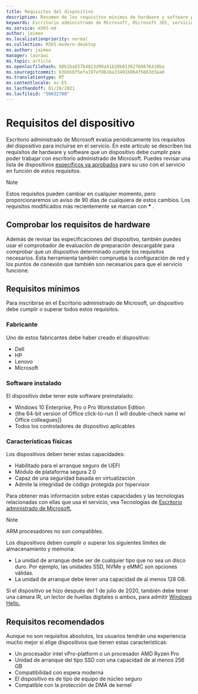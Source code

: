 ```yaml
---
title: Requisitos del dispositivo
description: Resumen de los requisitos mínimos de hardware y software para que los dispositivos funcionen con escritorio administrado de Microsoft
keywords: Escritorio administrado de Microsoft, Microsoft 365, servicio, documentación
ms.service: m365-md
author: jaimeo
ms.localizationpriority: normal
ms.collection: M365-modern-desktop
ms.author: jaimeo
manager: laurawi
ms.topic: article
ms.openlocfilehash: 88b1ba657b4823d90a41b28b01362760676410ba
ms.sourcegitcommit: b3bb5bf5efa197ef8b16a33401b0b4f5663d3aa0
ms.translationtype: MT
ms.contentlocale: es-ES
ms.lasthandoff: 01/28/2021
ms.locfileid: "50032708"
---
```

# <a name="device-requirements"></a>Requisitos del dispositivo

Escritorio administrado de Microsoft evalúa periódicamente los requisitos del dispositivo para incluirse en el servicio. En este artículo se describen los requisitos de hardware y software que un dispositivo debe cumplir para poder trabajar con escritorio administrado de Microsoft. Puedes revisar una lista de dispositivos [específicos ya aprobados](device-list.md) para su uso con el servicio en función de estos requisitos.

> [!NOTE]
> Estos requisitos pueden cambiar en cualquier momento, pero proporcionaremos un aviso de 90 días de cualquiera de estos cambios. Los requisitos modificados más recientemente se marcan con **\*** . 

## <a name="check-hardware-requirements"></a>Comprobar los requisitos de hardware

Además de revisar las especificaciones del dispositivo, también puedes usar el comprobador de evaluación de preparación descargable para comprobar que un dispositivo determinado cumple los requisitos necesarios. [](../get-ready/readiness-assessment-downloadable.md) Esta herramienta también comprueba la configuración de red y los puntos de conexión que también son necesarios para que el servicio funcione.

## <a name="minimum-requirements"></a>Requisitos mínimos

Para inscribirse en el Escritorio administrado de Microsoft, un dispositivo debe cumplir o superar todos estos requisitos.

### <a name="manufacturer"></a>Fabricante

Uno de estos fabricantes debe haber creado el dispositivo:

- Dell
- HP
- Lenovo
- Microsoft


### <a name="installed-software"></a>Software instalado

El dispositivo debe tener este software preinstalado:

- Windows 10 Enterprise, Pro o Pro Workstation Edition
- {the 64-bit version of Office click-to-run {I will double-check name w/ Office colleagues]}
- Todos los controladores de dispositivo aplicables


### <a name="physical-features"></a>Características físicas

Los dispositivos deben tener estas capacidades:

- Habilitado para el arranque seguro de UEFI 
- Módulo de plataforma segura 2.0 
- Capaz de una seguridad basada en virtualización 
- Admite la integridad de código protegida por hipervisor 

Para obtener más información sobre estas capacidades y las tecnologías relacionadas con ellas que usa el servicio, vea Tecnologías de [Escritorio administrado de Microsoft.](../intro/technologies.md)

> [!NOTE]
> ARM procesadores no son compatibles.

Los dispositivos deben cumplir o superar los siguientes límites de almacenamiento y memoria:

- La unidad de arranque debe ser de cualquier tipo que no sea un disco duro. Por ejemplo, las unidades SSD, NVMe y eMMC son opciones válidas.
- La unidad de arranque debe tener una capacidad de al menos 128 GB.

Si el dispositivo se hizo después del 1 de julio de 2020, también debe tener una cámara IR, un lector de huellas digitales o ambos, para admitir [Windows Hello.](https://docs.microsoft.com/windows-hardware/design/device-experiences/windows-hello-enhanced-sign-in-security)

## <a name="recommended-requirements"></a>Requisitos recomendados

Aunque no son requisitos absolutos, los usuarios tendrán una experiencia mucho mejor si elige dispositivos que tienen estas características:

- Un procesador intel vPro-platform o un procesador AMD Ryzen Pro
- Unidad de arranque del tipo SSD con una capacidad de al menos 256 GB
- Compatibilidad con espera moderna
- El dispositivo es de tipo de equipo de núcleo seguro
- Compatible con la protección de DMA de kernel